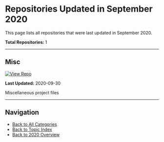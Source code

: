 # Repositories Updated in September 2020

This page lists all repositories that were last updated in September 2020.

**Total Repositories:** 1

---

## Misc

[![View Repo](https://img.shields.io/badge/view-repo-green)](https://github.com/danielrosehill/Misc)

**Last Updated:** 2020-09-30

Miscellaneous project files

---


## Navigation

- [Back to All Categories](../../all-categories.md)
- [Back to Topic Index](../by-topic/)
- [Back to 2020 Overview](./)
